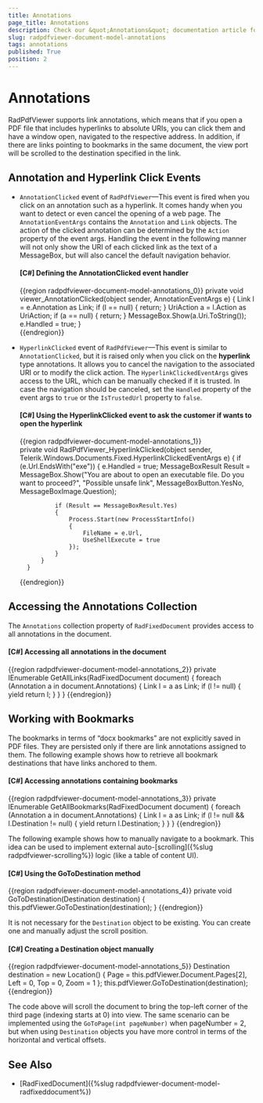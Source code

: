 ```yaml
---
title: Annotations
page_title: Annotations
description: Check our &quot;Annotations&quot; documentation article for the RadPdfViewer {{ site.framework_name }} control.
slug: radpdfviewer-document-model-annotations
tags: annotations
published: True
position: 2
---
```


# Annotations

RadPdfViewer supports link annotations, which means that if you open a PDF file that includes hyperlinks to absolute URIs, you can click them and have a window open, navigated to the respective address. In addition, if there are links pointing to bookmarks in the same document, the view port will be scrolled to the destination specified in the link.

## Annotation and Hyperlink Click Events

* `AnnotationClicked` event of `RadPdfViewer`&mdash;This event is fired when you click on an annotation such as a hyperlink.  It comes handy when you want to detect or even cancel the opening of a web page. The `AnnotationEventArgs` contains the `Annotation` and `Link` objects. The action of the clicked annotation can be determined by the `Action` property of the event args. Handling the event in the following manner will not only show the URI of each clicked link as the text of a MessageBox, but will also cancel the default navigation behavior.

	#### __[C#] Defining the AnnotationClicked event handler__
	{{region radpdfviewer-document-model-annotations_0}}
		private void viewer_AnnotationClicked(object sender, AnnotationEventArgs e)
		{
			Link l = e.Annotation as Link;
			if (l == null)
			{
				return;
			}
			UriAction a = l.Action as UriAction;
			if (a == null)
			{
				return;
			}
			MessageBox.Show(a.Uri.ToString());
			e.Handled = true;
		}       
	{{endregion}}

* `HyperlinkClicked` event of `RadPdfViewer`&mdash;This event is similar to `AnnotationClicked`, but it is raised only when you click on the __hyperlink__ type annotations. It allows you to cancel the navigation to the associated URI or to modify the click action. The `HyperlinkClickedEventArgs` gives access to the URL, which can be manually checked if it is trusted. In case the navigation should be canceled, set the `Handled` property of the event args to `true` or the `IsTrustedUrl` property to `false`.

	#### __[C#] Using the HyperlinkClicked event to ask the customer if wants to open the hyperlink__
	{{region radpdfviewer-document-model-annotations_1}}		
		private void RadPdfViewer_HyperlinkClicked(object sender, Telerik.Windows.Documents.Fixed.HyperlinkClickedEventArgs e)
		{
			if (e.Url.EndsWith("exe"))
			{
				e.Handled = true;
				MessageBoxResult Result = MessageBox.Show("You are about to open an executable file. Do you want to proceed?", "Possible unsafe link", MessageBoxButton.YesNo, MessageBoxImage.Question);

				if (Result == MessageBoxResult.Yes)
				{
					Process.Start(new ProcessStartInfo()
					{
						FileName = e.Url,
						UseShellExecute = true
					});
				}
			}
		}
	{{endregion}}

## Accessing the Annotations Collection

The `Annotations` collection property of `RadFixedDocument` provides access to all annotations in the document.

#### __[C#] Accessing all annotations in the document__ 
{{region radpdfviewer-document-model-annotations_2}}
	private IEnumerable<Link> GetAllLinks(RadFixedDocument document) 
	{ 
		foreach (Annotation a in document.Annotations) 
		{ 
			Link l = a as Link; 
			if (l != null) 
			{ 
				yield return l; 
			} 
		} 
	} 
{{endregion}}

## Working with Bookmarks

The bookmarks in terms of “docx bookmarks” are not explicitly saved in PDF files. They are persisted only if there are link annotations assigned to them. The following example shows how to retrieve all bookmark destinations that have links anchored to them.

#### __[C#] Accessing annotations containing bookmarks__
{{region radpdfviewer-document-model-annotations_3}}
	private IEnumerable<Destination> GetAllBookmarks(RadFixedDocument document) 
	{ 
	    foreach (Annotation a in document.Annotations) 
	    { 
	        Link l = a as Link; 
	        if (l != null && l.Destination != null) 
	        { 
	            yield return l.Destination; 
	        } 
	    } 
	}
{{endregion}}

The following example shows how to manually navigate to a bookmark. This idea can be used to implement external auto-[scrolling]({%slug radpdfviewer-scrolling%}) logic (like a table of content UI).

#### __[C#] Using the GoToDestination method__
{{region radpdfviewer-document-model-annotations_4}}
	private void GoToDestination(Destination destination) 
	{ 
	    this.pdfViewer.GoToDestination(destination); 
	}
{{endregion}}

It is not necessary for the `Destination` object to be existing. You can create one and manually adjust the scroll position.

#### __[C#] Creating a Destination object manually__
{{region radpdfviewer-document-model-annotations_5}}
	Destination destination = new Location() { Page = this.pdfViewer.Document.Pages[2], Left = 0, Top = 0, Zoom = 1 };
	this.pdfViewer.GoToDestination(destination); 
{{endregion}}

The code above will scroll the document to bring the top-left corner of the third page (indexing starts at 0) into view. The same scenario can be implemented using the `GoToPage(int pageNumber)` when pageNumber = 2, but when using `Destination` objects you have more control in terms of the horizontal and vertical offsets.        	 

## See Also  
 * [RadFixedDocument]({%slug radpdfviewer-document-model-radfixeddocument%})
